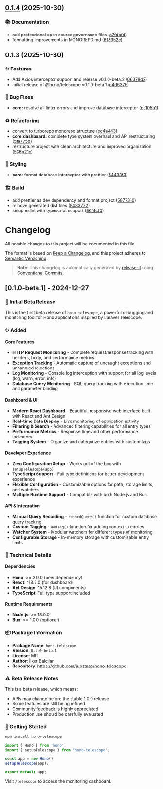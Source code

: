 ## [0.1.4](https://github.com/jubstaaa/hono-telescope/compare/v%s...v%s) (2025-10-30)

### 📚 Documentation

- add professional open source governance files ([a7fdbfd](https://github.com/jubstaaa/hono-telescope/commit/a7fdbfd193d736e70ea4a3f8b1a6854b2389897c))
- formatting improvements in MONOREPO.md ([618352c](https://github.com/jubstaaa/hono-telescope/commit/618352c8a6af0d71267b757db79c9ce097ac4416))

## 0.1.3 (2025-10-30)

### ✨ Features

- Add Axios interceptor support and release v0.1.0-beta.2 ([06378d2](https://github.com/jubstaaa/hono-telescope/commit/06378d245a9c9c378d3ab085c65e930c402cb53e))
- initial release of @hono/telescope v0.1.0-beta.1 ([c4d6376](https://github.com/jubstaaa/hono-telescope/commit/c4d6376f22331bff43e2e6d2da23c70b0bceae98))

### 🐛 Bug Fixes

- **core:** resolve all linter errors and improve database interceptor ([ec105b1](https://github.com/jubstaaa/hono-telescope/commit/ec105b1bbe1c68ee2f4632fe66619680d83b5e86))

### ♻️ Refactoring

- convert to turborepo monorepo structure ([ec4a443](https://github.com/jubstaaa/hono-telescope/commit/ec4a4436286bee36c4af13e714afb3a3910722dd))
- **core,dashboard:** complete type system overhaul and API restructuring ([5fa775d](https://github.com/jubstaaa/hono-telescope/commit/5fa775d89a95f74ba78eb803ae3180a3c2497199))
- restructure project with clean architecture and improved organization ([536b21c](https://github.com/jubstaaa/hono-telescope/commit/536b21cee4ad5a8974be141dff2648ea481ca563))

### 💎 Styling

- **core:** format database interceptor with prettier ([64493f3](https://github.com/jubstaaa/hono-telescope/commit/64493f38b03ddb57b2a5124e50a5cce05238e684))

### 🏗️ Build

- add prettier as dev dependency and format project ([5877310](https://github.com/jubstaaa/hono-telescope/commit/58773104ed5fe8bceefbc3964eba42f103e3f615))
- remove generated dist files ([9433772](https://github.com/jubstaaa/hono-telescope/commit/943377235a2ab714a549e39e890a4256fe64fa93))
- setup eslint with typescript support ([86f4cf0](https://github.com/jubstaaa/hono-telescope/commit/86f4cf075b71552379bc8b16e6cd69bc12f93e69))

# Changelog

All notable changes to this project will be documented in this file.

The format is based on [Keep a Changelog](https://keepachangelog.com/en/1.0.0/),
and this project adheres to [Semantic Versioning](https://semver.org/spec/v2.0.0.html).

> **Note**: This changelog is automatically generated by [release-it](https://github.com/release-it/release-it) using [Conventional Commits](https://www.conventionalcommits.org/).

## [0.1.0-beta.1] - 2024-12-27

### 🎉 Initial Beta Release

This is the first beta release of `hono-telescope`, a powerful debugging and monitoring tool for Hono applications inspired by Laravel Telescope.

### ✨ Added

#### Core Features

- **HTTP Request Monitoring** - Complete request/response tracking with headers, body, and performance metrics
- **Exception Tracking** - Automatic capture of uncaught exceptions and unhandled rejections
- **Log Monitoring** - Console log interception with support for all log levels (log, warn, error, info)
- **Database Query Monitoring** - SQL query tracking with execution time and parameter binding

#### Dashboard & UI

- **Modern React Dashboard** - Beautiful, responsive web interface built with React and Ant Design
- **Real-time Data Display** - Live monitoring of application activity
- **Filtering & Search** - Advanced filtering capabilities for all entry types
- **Performance Metrics** - Response time and other performance indicators
- **Tagging System** - Organize and categorize entries with custom tags

#### Developer Experience

- **Zero Configuration Setup** - Works out of the box with `setupTelescope(app)`
- **TypeScript Support** - Full type definitions for better development experience
- **Flexible Configuration** - Customizable options for path, storage limits, and watchers
- **Multiple Runtime Support** - Compatible with both Node.js and Bun

#### API & Integration

- **Manual Query Recording** - `recordQuery()` function for custom database query tracking
- **Custom Tagging** - `addTag()` function for adding context to entries
- **Watcher System** - Modular watchers for different types of monitoring
- **Configurable Storage** - In-memory storage with customizable entry limits

### 🔧 Technical Details

#### Dependencies

- **Hono**: >= 3.0.0 (peer dependency)
- **React**: ^18.2.0 (for dashboard)
- **Ant Design**: ^5.12.8 (UI components)
- **TypeScript**: Full type support included

#### Runtime Requirements

- **Node.js**: >= 18.0.0
- **Bun**: >= 1.0.0 (optional)

### 📦 Package Information

- **Package Name**: `hono-telescope`
- **Version**: `0.1.0-beta.1`
- **License**: MIT
- **Author**: İlker Balcılar
- **Repository**: https://github.com/jubstaaa/hono-telescope

### ⚠️ Beta Release Notes

This is a beta release, which means:

- APIs may change before the stable 1.0.0 release
- Some features are still being refined
- Community feedback is highly appreciated
- Production use should be carefully evaluated

### 🚀 Getting Started

```bash
npm install hono-telescope
```

```typescript
import { Hono } from 'hono';
import { setupTelescope } from 'hono-telescope';

const app = new Hono();
setupTelescope(app);

export default app;
```

Visit `/telescope` to access the monitoring dashboard.
